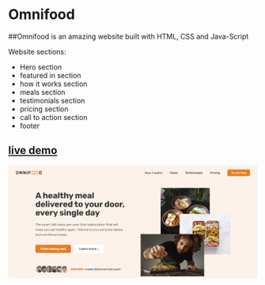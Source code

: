 # Omnifood

##Omnifood is an amazing website built with HTML, CSS and Java-Script

Website sections:
- Hero section 
- featured in section 
- how it works section 
- meals section 
- testimonials section
- pricing section 
- call to action section 
- footer 


## [live demo](https://omnifood-abdo.netlify.app/)

![screen shot](omnifood.png)

